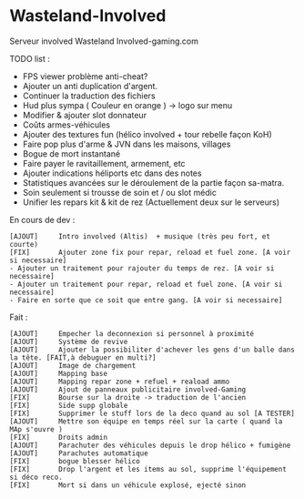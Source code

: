 ﻿Wasteland-Involved
==================

Serveur involved Wasteland Involved-gaming.com

TODO list : 

- FPS viewer problème anti-cheat?
- Ajouter un anti duplication d'argent.
- Continuer la traduction des fichiers
- Hud plus sympa ( Couleur en orange ) -> logo sur menu
- Modifier & ajouter slot donnateur
- Coûts armes-véhicules
- Ajouter des textures fun (hélico involved + tour rebelle façon KoH)
- Faire pop plus d'arme & JVN dans les maisons, villages
- Bogue de mort instantané
- Faire payer le ravitaillement, armement, etc
- Ajouter indications héliports etc dans des notes 
- Statistiques avancées sur le déroulement de la partie façon sa-matra.
- Soin seulement si trousse de soin et / ou slot médic
- Unifier les repars kit & kit de rez (Actuellement deux sur le serveurs)

En cours de dev :

	[AJOUT] 	Intro involved (Altis)	+ musique (très peu fort, et courte)
	[FIX] 		Ajouter zone fix pour repar, reload et fuel zone. [A voir si necessaire]
	- Ajouter un traitement pour rajouter du temps de rez. [A voir si necessaire]
	- Ajouter un traitement pour repar, reload et fuel zone. [A voir si necessaire]
	- Faire en sorte que ce soit que entre gang. [A voir si necessaire]
	

Fait : 

	[AJOUT] 	Empecher la deconnexion si personnel à proximité 
	[AJOUT]		Système de revive
	[AJOUT] 	Ajouter la possibiliter d'achever les gens d'un balle dans la tête. [FAIT,à debuguer en multi?]
	[AJOUT] 	Image de chargement
	[AJOUT] 	Mapping base
	[AJOUT] 	Mapping repar zone + refuel + reaload ammo
	[AJOUT]		Ajout de panneaux publicitaire involved-Gaming
	[FIX] 		Bourse sur la droite -> traduction de l'ancien
	[FIX] 		Side supp globale
	[FIX]		Supprimer le stuff lors de la deco quand au sol [A TESTER] 
	[AJOUT] 	Mettre son équipe en temps réel sur la carte ( quand la MAp s'ouvre )
	[FIX] 		Droits admin
	[AJOUT] 	Parachuter des véhicules depuis le drop hélico + fumigène					
	[AJOUT] 	Parachutes automatique	
	[FIX]		bogue blesser hélico
	[FIX]		Drop l'argent et les items au sol, supprime l'équipement si déco reco.
	[FIX]		Mort si dans un véhicule explosé, ejecté sinon
